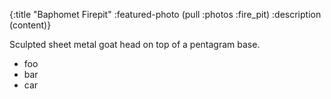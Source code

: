 {:title          "Baphomet Firepit"
 :featured-photo (pull :photos :fire_pit)
 :description    (content)}

Sculpted sheet metal goat head on top of a pentagram base.

* foo
* bar
* car